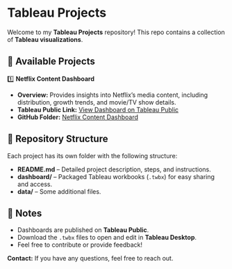 # Tableau Projects  

Welcome to my **Tableau Projects** repository! This repo contains a collection of **Tableau visualizations**.  

## 🚀 Available Projects  

1️⃣ **Netflix Content Dashboard**  
   - **Overview:** Provides insights into Netflix’s media content, including distribution, growth trends, and movie/TV show details.  
   - **Tableau Public Link:** [View Dashboard on Tableau Public](https://public.tableau.com/app/profile/adina.nabi/viz/Netflix_Dashboard_17388727636040/NetflixOverview)  
   - **GitHub Folder:** [Netflix Content Dashboard](./Netflix-Content-Dashboard/)  

## 📁 Repository Structure  

Each project has its own folder with the following structure:  
- **README.md** – Detailed project description, steps, and instructions.  
- **dashboard/** – Packaged Tableau workbooks (`.twbx`) for easy sharing and access.
- **data/** – Some additional files.  

## 📌 Notes  
- Dashboards are published on **Tableau Public**.  
- Download the `.twbx` files to open and edit in **Tableau Desktop**.  
- Feel free to contribute or provide feedback!  

**Contact:** If you have any questions, feel free to reach out.  
